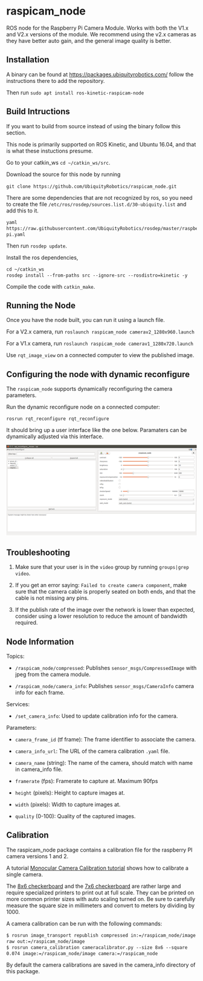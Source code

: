 # raspicam_node

ROS node for the Raspberry Pi Camera Module. Works with both the V1.x and V2.x versions of the module. We recommend using the v2.x cameras as they have better auto gain, and the general image quality is better. 

## Installation

A binary can be found at https://packages.ubiquityrobotics.com/ follow the instructions there to add the repository.

Then run `sudo apt install ros-kinetic-raspicam-node`

## Build Intructions
If you want to build from source instead of using the binary follow this section.

This node is primarily supported on ROS Kinetic, and Ubuntu 16.04, and that is what these instuctions presume.

Go to your catkin_ws `cd ~/catkin_ws/src`.

Download the source for this node by running

`git clone https://github.com/UbiquityRobotics/raspicam_node.git`

There are some dependencies that are not recognized by ros, so you need to create the file `/etc/ros/rosdep/sources.list.d/30-ubiquity.list` and add this to it.
```
yaml https://raw.githubusercontent.com/UbiquityRobotics/rosdep/master/raspberry-pi.yaml
```

Then run `rosdep update`.

Install the ros dependencies, 

```
cd ~/catkin_ws
rosdep install --from-paths src --ignore-src --rosdistro=kinetic -y
```

Compile the code with `catkin_make`.

## Running the Node
Once you have the node built, you can run it using a launch file.

For a V2.x camera, run `roslaunch raspicam_node camerav2_1280x960.launch`

For a V1.x camera, run `roslaunch raspicam_node camerav1_1280x720.launch`

Use `rqt_image_view` on a connected computer to view the published image.

## Configuring the node with dynamic reconfigure
The `raspicam_node` supports dynamically reconfiguring the camera parameters.

Run the dynamic reconfigure node on a connected computer:

```
rosrun rqt_reconfigure rqt_reconfigure 
```

It should bring up a user interface like the one below.  Paramaters can be dynamically adjusted via this interface.

![rqt_reconfigure](reconfigure_raspicam_node.png)


## Troubleshooting
1. Make sure that your user is in the `video` group by running `groups|grep video`.

2. If you get an error saying: `Failed to create camera component`,
make sure that the camera cable is properly seated on both ends, and that the cable is not missing any pins.

3. If the publish rate of the image over the network is lower than expected, consider using a lower resolution to reduce the amount of bandwidth required.

## Node Information

Topics:

* `/raspicam_node/compressed`:
  Publishes `sensor_msgs/CompressedImage` with jpeg from the camera module.

* `/raspicam_node/camera_info`:
  Publishes `sensor_msgs/CameraInfo` camera info for each frame.

Services:

* `/set_camera_info`: Used to update calibration info for the camera.

Parameters:

* `camera_frame_id` (tf frame): The frame identifier to associate the camera.

* `camera_info_url`: The URL of the camera calibration `.yaml` file.

* `camera_name` (string): The name of the camera, should match with name in camera_info file.

* `framerate` (fps): Framerate to capture at. Maximum 90fps

* `height` (pixels): Height to capture images at.

* `width` (pixels): Width to capture images at.

* `quality` (0-100): Quality of the captured images.

## Calibration

The raspicam_node package contains a calibration file for the raspberry
PI camera versions 1 and 2.

A tutorial 
  [Monocular Camera Calibration tutorial](http://wiki.ros.org/camera_calibration/Tutorials/MonocularCalibration)
shows how to calibrate a single camera.

The
  [8x6 checkerboard](http://wiki.ros.org/camera_calibration/Tutorials/StereoCalibration?action=AttachFile&do=view&target=check-108.pdf)
and the
  [7x6 checkerboard](http://wiki.ros.org/camera_calibration/Tutorials/StereoCalibration?action=AttachFile&do=view&target=check_7x6_108mm.pdf)
are rather large and require specialized printers to print out at
full scale.  They can be printed on more common printer sizes
with auto scaling turned on.  Be sure to carefully measure the
square size in millimeters and convert to meters by dividing by 1000.

A camera calibration can be run with the following commands:

    $ rosrun image_transport republish compressed in:=/raspicam_node/image raw out:=/raspicam_node/image
    $ rosrun camera_calibration cameracalibrator.py --size 8x6 --square 0.074 image:=/raspicam_node/image camera:=/raspicam_node
    

By default the camera calibrations are saved in the 
camera_info directory of this package.

